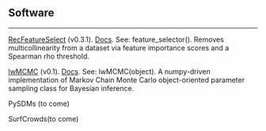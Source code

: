 ## Software

---

[RecFeatureSelect](https://pypi.org/project/RecFeatureSelect/) (v0.3.1). [Docs](https://github.com/daniel-furman/RecFeatureSelect). See: feature_selector(). Removes multicollinearity from a dataset via feature importance scores and a Spearman rho threshold.

[lwMCMC](https://pypi.org/project/lwMCMC/) (v0.1). [Docs](https://github.com/daniel-furman/lwMCMC). See: lwMCMC(object). A numpy-driven implementation of Markov Chain Monte Carlo object-oriented parameter sampling class for Bayesian inference. 

PySDMs (to come)

SurfCrowds(to come)
